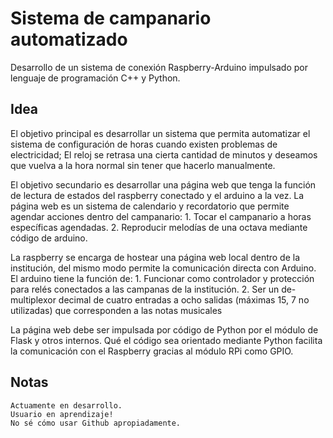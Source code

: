 # Sistema de campanario automatizado
Desarrollo de un sistema de conexión Raspberry-Arduino impulsado por lenguaje de programación C++ y Python.


## Idea
El objetivo principal es desarrollar un sistema que permita automatizar el sistema de configuración de horas cuando existen problemas de electricidad; El reloj se retrasa una cierta cantidad de minutos y deseamos que vuelva a la hora normal sin tener que hacerlo manualmente.

El objetivo secundario es desarrollar una página web que tenga la función de lectura de estados del raspberry conectado y el arduino a la vez.
La página web es un sistema de calendario y recordatorio que permite agendar acciones dentro del campanario:
    1. Tocar el campanario a horas específicas agendadas.
    2. Reproducir melodías de una octava mediante código de arduino.

La raspberry se encarga de hostear una página web local dentro de la institución, del mismo modo permite la comunicación directa con Arduino.
El arduino tiene la función de:
    1. Funcionar como controlador y protección para relés conectados a las campanas de la institución.
    2. Ser un de-multiplexor decimal de cuatro entradas a ocho salidas (máximas 15, 7 no utilizadas) que corresponden a las notas musicales

La página web debe ser  impulsada por código de Python por el módulo de Flask y otros internos. 
    Qué el código sea orientado mediante Python facilita la comunicación con el Raspberry gracias al módulo RPi como GPIO.


## Notas
    Actuamente en desarrollo.
    Usuario en aprendizaje!
    No sé cómo usar Github apropiadamente.